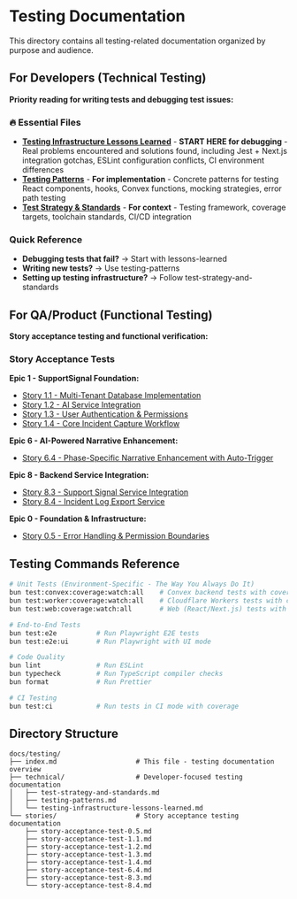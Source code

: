 # Testing Documentation

This directory contains all testing-related documentation organized by purpose and audience.

## For Developers (Technical Testing)

**Priority reading for writing tests and debugging test issues:**

### 🔥 Essential Files
- **[Testing Infrastructure Lessons Learned](technical/testing-infrastructure-lessons-learned.md)** - **START HERE for debugging** - Real problems encountered and solutions found, including Jest + Next.js integration gotchas, ESLint configuration conflicts, CI environment differences
- **[Testing Patterns](technical/testing-patterns.md)** - **For implementation** - Concrete patterns for testing React components, hooks, Convex functions, mocking strategies, error path testing
- **[Test Strategy & Standards](technical/test-strategy-and-standards.md)** - **For context** - Testing framework, coverage targets, toolchain standards, CI/CD integration

### Quick Reference
- **Debugging tests that fail?** → Start with lessons-learned
- **Writing new tests?** → Use testing-patterns  
- **Setting up testing infrastructure?** → Follow test-strategy-and-standards

## For QA/Product (Functional Testing)

**Story acceptance testing and functional verification:**

### Story Acceptance Tests

**Epic 1 - SupportSignal Foundation:**
- [Story 1.1 - Multi-Tenant Database Implementation](stories/story-acceptance-test-1.1.md)
- [Story 1.2 - AI Service Integration](stories/story-acceptance-test-1.2.md)
- [Story 1.3 - User Authentication & Permissions](stories/story-acceptance-test-1.3.md)
- [Story 1.4 - Core Incident Capture Workflow](stories/story-acceptance-test-1.4.md)

**Epic 6 - AI-Powered Narrative Enhancement:**
- [Story 6.4 - Phase-Specific Narrative Enhancement with Auto-Trigger](stories/story-acceptance-test-6.4.md)

**Epic 8 - Backend Service Integration:**
- [Story 8.3 - Support Signal Service Integration](stories/story-acceptance-test-8.3.md)
- [Story 8.4 - Incident Log Export Service](stories/story-acceptance-test-8.4.md)

**Epic 0 - Foundation & Infrastructure:**
- [Story 0.5 - Error Handling & Permission Boundaries](stories/story-acceptance-test-0.5.md)

## Testing Commands Reference

```bash
# Unit Tests (Environment-Specific - The Way You Always Do It)
bun test:convex:coverage:watch:all    # Convex backend tests with coverage + watch
bun test:worker:coverage:watch:all    # Cloudflare Workers tests with coverage + watch
bun test:web:coverage:watch:all       # Web (React/Next.js) tests with coverage + watch

# End-to-End Tests
bun test:e2e          # Run Playwright E2E tests
bun test:e2e:ui       # Run Playwright with UI mode

# Code Quality
bun lint              # Run ESLint
bun typecheck         # Run TypeScript compiler checks
bun format            # Run Prettier

# CI Testing
bun test:ci           # Run tests in CI mode with coverage
```

## Directory Structure

```
docs/testing/
├── index.md                    # This file - testing documentation overview
├── technical/                  # Developer-focused testing documentation
│   ├── test-strategy-and-standards.md
│   ├── testing-patterns.md
│   └── testing-infrastructure-lessons-learned.md
└── stories/                    # Story acceptance testing documentation
    ├── story-acceptance-test-0.5.md
    ├── story-acceptance-test-1.1.md
    ├── story-acceptance-test-1.2.md
    ├── story-acceptance-test-1.3.md
    ├── story-acceptance-test-1.4.md
    ├── story-acceptance-test-6.4.md
    ├── story-acceptance-test-8.3.md
    └── story-acceptance-test-8.4.md
```